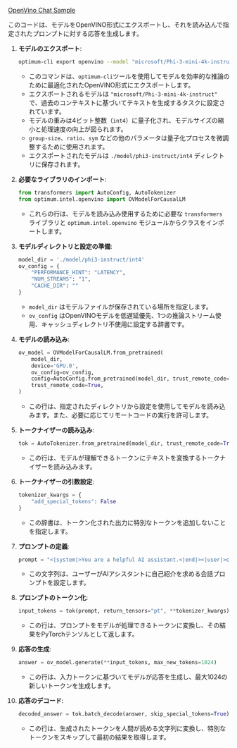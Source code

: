 [OpenVino Chat Sample](../../../../code/06.E2E/E2E_OpenVino_Chat_Phi3-instruct.ipynb)

このコードは、モデルをOpenVINO形式にエクスポートし、それを読み込んで指定されたプロンプトに対する応答を生成します。

1. **モデルのエクスポート**:
   ```bash
   optimum-cli export openvino --model "microsoft/Phi-3-mini-4k-instruct" --task text-generation-with-past --weight-format int4 --group-size 128 --ratio 0.6 --sym --trust-remote-code ./model/phi3-instruct/int4
   ```
   - このコマンドは、`optimum-cli`ツールを使用してモデルを効率的な推論のために最適化されたOpenVINO形式にエクスポートします。
   - エクスポートされるモデルは `"microsoft/Phi-3-mini-4k-instruct"` で、過去のコンテキストに基づいてテキストを生成するタスクに設定されています。
   - モデルの重みは4ビット整数（`int4`）に量子化され、モデルサイズの縮小と処理速度の向上が図られます。
   - `group-size`、`ratio`、`sym` などの他のパラメータは量子化プロセスを微調整するために使用されます。
   - エクスポートされたモデルは `./model/phi3-instruct/int4` ディレクトリに保存されます。

2. **必要なライブラリのインポート**:
   ```python
   from transformers import AutoConfig, AutoTokenizer
   from optimum.intel.openvino import OVModelForCausalLM
   ```
   - これらの行は、モデルを読み込み使用するために必要な `transformers` ライブラリと `optimum.intel.openvino` モジュールからクラスをインポートします。

3. **モデルディレクトリと設定の準備**:
   ```python
   model_dir = './model/phi3-instruct/int4'
   ov_config = {
       "PERFORMANCE_HINT": "LATENCY",
       "NUM_STREAMS": "1",
       "CACHE_DIR": ""
   }
   ```
   - `model_dir` はモデルファイルが保存されている場所を指定します。
   - `ov_config` はOpenVINOモデルを低遅延優先、1つの推論ストリーム使用、キャッシュディレクトリ不使用に設定する辞書です。

4. **モデルの読み込み**:
   ```python
   ov_model = OVModelForCausalLM.from_pretrained(
       model_dir,
       device='GPU.0',
       ov_config=ov_config,
       config=AutoConfig.from_pretrained(model_dir, trust_remote_code=True),
       trust_remote_code=True,
   )
   ```
   - この行は、指定されたディレクトリから設定を使用してモデルを読み込みます。また、必要に応じてリモートコードの実行を許可します。

5. **トークナイザーの読み込み**:
   ```python
   tok = AutoTokenizer.from_pretrained(model_dir, trust_remote_code=True)
   ```
   - この行は、モデルが理解できるトークンにテキストを変換するトークナイザーを読み込みます。

6. **トークナイザーの引数設定**:
   ```python
   tokenizer_kwargs = {
       "add_special_tokens": False
   }
   ```
   - この辞書は、トークン化された出力に特別なトークンを追加しないことを指定します。

7. **プロンプトの定義**:
   ```python
   prompt = "<|system|>You are a helpful AI assistant.<|end|><|user|>can you introduce yourself?<|end|><|assistant|>"
   ```
   - この文字列は、ユーザーがAIアシスタントに自己紹介を求める会話プロンプトを設定します。

8. **プロンプトのトークン化**:
   ```python
   input_tokens = tok(prompt, return_tensors="pt", **tokenizer_kwargs)
   ```
   - この行は、プロンプトをモデルが処理できるトークンに変換し、その結果をPyTorchテンソルとして返します。

9. **応答の生成**:
   ```python
   answer = ov_model.generate(**input_tokens, max_new_tokens=1024)
   ```
   - この行は、入力トークンに基づいてモデルが応答を生成し、最大1024の新しいトークンを生成します。

10. **応答のデコード**:
    ```python
    decoded_answer = tok.batch_decode(answer, skip_special_tokens=True)[0]
    ```
    - この行は、生成されたトークンを人間が読める文字列に変換し、特別なトークンをスキップして最初の結果を取得します。

